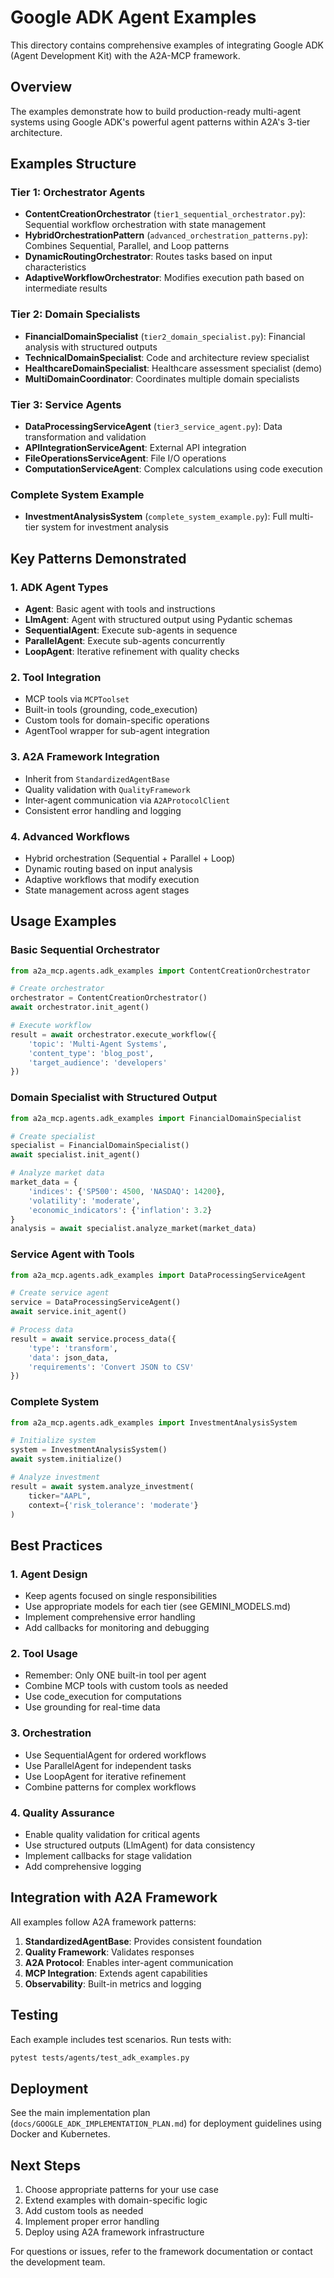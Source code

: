 # Google ADK Agent Examples

This directory contains comprehensive examples of integrating Google ADK (Agent Development Kit) with the A2A-MCP framework.

## Overview

The examples demonstrate how to build production-ready multi-agent systems using Google ADK's powerful agent patterns within A2A's 3-tier architecture.

## Examples Structure

### Tier 1: Orchestrator Agents
- **ContentCreationOrchestrator** (`tier1_sequential_orchestrator.py`): Sequential workflow orchestration with state management
- **HybridOrchestrationPattern** (`advanced_orchestration_patterns.py`): Combines Sequential, Parallel, and Loop patterns
- **DynamicRoutingOrchestrator**: Routes tasks based on input characteristics
- **AdaptiveWorkflowOrchestrator**: Modifies execution path based on intermediate results

### Tier 2: Domain Specialists
- **FinancialDomainSpecialist** (`tier2_domain_specialist.py`): Financial analysis with structured outputs
- **TechnicalDomainSpecialist**: Code and architecture review specialist
- **HealthcareDomainSpecialist**: Healthcare assessment specialist (demo)
- **MultiDomainCoordinator**: Coordinates multiple domain specialists

### Tier 3: Service Agents
- **DataProcessingServiceAgent** (`tier3_service_agent.py`): Data transformation and validation
- **APIIntegrationServiceAgent**: External API integration
- **FileOperationsServiceAgent**: File I/O operations
- **ComputationServiceAgent**: Complex calculations using code execution

### Complete System Example
- **InvestmentAnalysisSystem** (`complete_system_example.py`): Full multi-tier system for investment analysis

## Key Patterns Demonstrated

### 1. ADK Agent Types
- **Agent**: Basic agent with tools and instructions
- **LlmAgent**: Agent with structured output using Pydantic schemas
- **SequentialAgent**: Execute sub-agents in sequence
- **ParallelAgent**: Execute sub-agents concurrently
- **LoopAgent**: Iterative refinement with quality checks

### 2. Tool Integration
- MCP tools via `MCPToolset`
- Built-in tools (grounding, code_execution)
- Custom tools for domain-specific operations
- AgentTool wrapper for sub-agent integration

### 3. A2A Framework Integration
- Inherit from `StandardizedAgentBase`
- Quality validation with `QualityFramework`
- Inter-agent communication via `A2AProtocolClient`
- Consistent error handling and logging

### 4. Advanced Workflows
- Hybrid orchestration (Sequential + Parallel + Loop)
- Dynamic routing based on input analysis
- Adaptive workflows that modify execution
- State management across agent stages

## Usage Examples

### Basic Sequential Orchestrator
```python
from a2a_mcp.agents.adk_examples import ContentCreationOrchestrator

# Create orchestrator
orchestrator = ContentCreationOrchestrator()
await orchestrator.init_agent()

# Execute workflow
result = await orchestrator.execute_workflow({
    'topic': 'Multi-Agent Systems',
    'content_type': 'blog_post',
    'target_audience': 'developers'
})
```

### Domain Specialist with Structured Output
```python
from a2a_mcp.agents.adk_examples import FinancialDomainSpecialist

# Create specialist
specialist = FinancialDomainSpecialist()
await specialist.init_agent()

# Analyze market data
market_data = {
    'indices': {'SP500': 4500, 'NASDAQ': 14200},
    'volatility': 'moderate',
    'economic_indicators': {'inflation': 3.2}
}
analysis = await specialist.analyze_market(market_data)
```

### Service Agent with Tools
```python
from a2a_mcp.agents.adk_examples import DataProcessingServiceAgent

# Create service agent
service = DataProcessingServiceAgent()
await service.init_agent()

# Process data
result = await service.process_data({
    'type': 'transform',
    'data': json_data,
    'requirements': 'Convert JSON to CSV'
})
```

### Complete System
```python
from a2a_mcp.agents.adk_examples import InvestmentAnalysisSystem

# Initialize system
system = InvestmentAnalysisSystem()
await system.initialize()

# Analyze investment
result = await system.analyze_investment(
    ticker="AAPL",
    context={'risk_tolerance': 'moderate'}
)
```

## Best Practices

### 1. Agent Design
- Keep agents focused on single responsibilities
- Use appropriate models for each tier (see GEMINI_MODELS.md)
- Implement comprehensive error handling
- Add callbacks for monitoring and debugging

### 2. Tool Usage
- Remember: Only ONE built-in tool per agent
- Combine MCP tools with custom tools as needed
- Use code_execution for computations
- Use grounding for real-time data

### 3. Orchestration
- Use SequentialAgent for ordered workflows
- Use ParallelAgent for independent tasks
- Use LoopAgent for iterative refinement
- Combine patterns for complex workflows

### 4. Quality Assurance
- Enable quality validation for critical agents
- Use structured outputs (LlmAgent) for data consistency
- Implement callbacks for stage validation
- Add comprehensive logging

## Integration with A2A Framework

All examples follow A2A framework patterns:

1. **StandardizedAgentBase**: Provides consistent foundation
2. **Quality Framework**: Validates responses
3. **A2A Protocol**: Enables inter-agent communication
4. **MCP Integration**: Extends agent capabilities
5. **Observability**: Built-in metrics and logging

## Testing

Each example includes test scenarios. Run tests with:

```bash
pytest tests/agents/test_adk_examples.py
```

## Deployment

See the main implementation plan (`docs/GOOGLE_ADK_IMPLEMENTATION_PLAN.md`) for deployment guidelines using Docker and Kubernetes.

## Next Steps

1. Choose appropriate patterns for your use case
2. Extend examples with domain-specific logic
3. Add custom tools as needed
4. Implement proper error handling
5. Deploy using A2A framework infrastructure

For questions or issues, refer to the framework documentation or contact the development team.